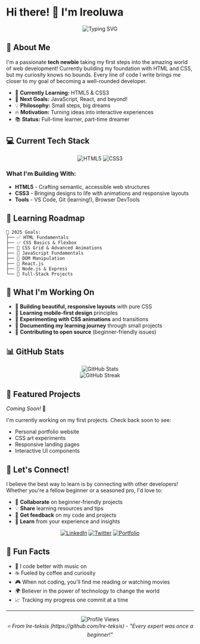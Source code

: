 # Hi there! 👋 I'm Ireoluwa

<div align="center">
  <img src="https://readme-typing-svg.herokuapp.com?font=Fira+Code&pause=1000&color=F75C7E&center=true&vCenter=true&width=435&lines=Tech+Newbie+%7C+Future+Developer;HTML+%26+CSS+Explorer;Always+Learning+Something+New!" alt="Typing SVG" />
</div>

## 🚀 About Me

I'm a passionate **tech newbie** taking my first steps into the amazing world of web development! Currently building my foundation with HTML and CSS, but my curiosity knows no bounds. Every line of code I write brings me closer to my goal of becoming a well-rounded developer.

- 🌱 **Currently Learning:** HTML5 & CSS3
- 🎯 **Next Goals:** JavaScript, React, and beyond!
- 💡 **Philosophy:** Small steps, big dreams
- 🔥 **Motivation:** Turning ideas into interactive experiences
- 📚 **Status:** Full-time learner, part-time dreamer

## 💻 Current Tech Stack

<div align="center">
  <img src="https://img.shields.io/badge/HTML5-E34F26?style=for-the-badge&logo=html5&logoColor=white" alt="HTML5" />
  <img src="https://img.shields.io/badge/CSS3-1572B6?style=for-the-badge&logo=css3&logoColor=white" alt="CSS3" />
</div>

### What I'm Building With:
- **HTML5** - Crafting semantic, accessible web structures
- **CSS3** - Bringing designs to life with animations and responsive layouts
- **Tools** - VS Code, Git (learning!), Browser DevTools

## 🎯 Learning Roadmap

```
🎯 2025 Goals:
├── ✅ HTML Fundamentals
├── ✅ CSS Basics & Flexbox
├── 🔄 CSS Grid & Advanced Animations
├── 📝 JavaScript Fundamentals
├── 📝 DOM Manipulation
├── 📝 React.js
├── 📝 Node.js & Express
└── 📝 Full-Stack Projects
```

## 🌟 What I'm Working On

- 🎨 **Building beautiful, responsive layouts** with pure CSS
- 📱 **Learning mobile-first design** principles  
- 🔧 **Experimenting with CSS animations** and transitions
- 📖 **Documenting my learning journey** through small projects
- 🤝 **Contributing to open source** (beginner-friendly issues)

## 📊 GitHub Stats

<div align="center">
  <img src="https://github-readme-stats.vercel.app/api?username=Ire-teksis&show_icons=true&theme=radical&hide_border=true" alt="GitHub Stats" />
</div>

<div align="center">
  <img src="https://github-readme-streak-stats.herokuapp.com/?user=Ire-teksis&theme=radical&hide_border=true" alt="GitHub Streak" />
</div>

## 🎨 Featured Projects

*Coming Soon!* 🚧

I'm currently working on my first projects. Check back soon to see:
- Personal portfolio website
- CSS art experiments  
- Responsive landing pages
- Interactive UI components

## 💬 Let's Connect!

I believe the best way to learn is by connecting with other developers! Whether you're a fellow beginner or a seasoned pro, I'd love to:

- 🤝 **Collaborate** on beginner-friendly projects
- 💡 **Share** learning resources and tips
- 🎯 **Get feedback** on my code and projects
- 🌱 **Learn** from your experience and insights

<div align="center">
  
[![LinkedIn](https://img.shields.io/badge/LinkedIn-0077B5?style=for-the-badge&logo=linkedin&logoColor=white)](https://www.linkedin.com/in/ireoluwa-adebimpe-7b544b35b?utm_source=share&utm_campaign=share_via&utm_content=profile&utm_medium=ios_app)
[![Twitter](https://img.shields.io/badge/Twitter-1DA1F2?style=for-the-badge&logo=twitter&logoColor=white)](your-twitter-url)
[![Portfolio](https://img.shields.io/badge/Portfolio-FF5722?style=for-the-badge&logo=todoist&logoColor=white)](your-portfolio-url)

</div>

## 🌟 Fun Facts

- 🎵 I code better with music on
- ☕ Fueled by coffee and curiosity
- 🎮 When not coding, you'll find me reading or watching movies
- 🌍 Believer in the power of technology to change the world
- 📈 Tracking my progress one commit at a time

---

<div align="center">
  <img src="https://komarev.com/ghpvc/?username=Ire-teksis&color=blueviolet&style=flat-square&label=Profile+Views" alt="Profile Views" />
</div>

<div align="center">
  <i>⭐ From Ire-teksis (https://github.com/Ire-teksis) - "Every expert was once a beginner!"</i>
</div>
